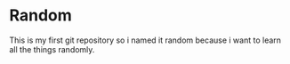 # Random
This is my first git repository so i named it random because i want to learn all the things randomly.
